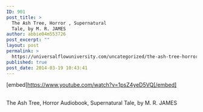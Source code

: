 ```yaml
---
ID: 901
post_title: >
  The Ash Tree, Horror , Supernatural
  Tale, by M. R. JAMES
author: abbie04m553726
post_excerpt: ""
layout: post
permalink: >
  https://universalflowuniversity.com/uncategorized/the-ash-tree-horror-supernatural-tale-by-m-r-james/
published: true
post_date: 2014-03-19 10:43:41
---
```

[embed]https://www.youtube.com/watch?v=1psZ4yeD5VQ[/embed]</br></br>
<p>The Ash Tree, Horror Audiobook, Supernatural Tale, by M. R. JAMES</p>